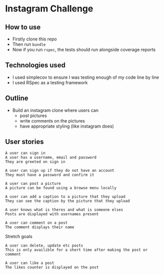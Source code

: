 Instagram Challenge
===================

## How to use
* Firstly clone this repo
* Then run `bundle`
* Now if you run `rspec`, the tests should run alongside coverage reports

## Technologies used
* I used simplecov to ensure I was testing enough of my code line by line
* I used RSpec as a testing framework

## Outline
* Build an instagram clone where users can
  * post pictures
  * write comments on the pictures
  * have appropriate styling (like instagram does)

## User stories
```
A user can sign in
A user has a username, email and password
They are greeted on sign in

A user can sign up if they do not have an account
They must have a password and confirm it

A user can post a picture
A picture can be found using a browse menu locally

A user can add a caption to a picture that they upload
They can see the caption by the picture that they upload

A user knows what is theres and what is someone elses
Posts are displayed with usernames present

A user can comment on a post
The comment displays their name
```

Stretch goals
```
A user can delete, update etc posts
This is only availible for a short time after making the post or comment

A user can like a post
The likes counter is displayed on the post
```